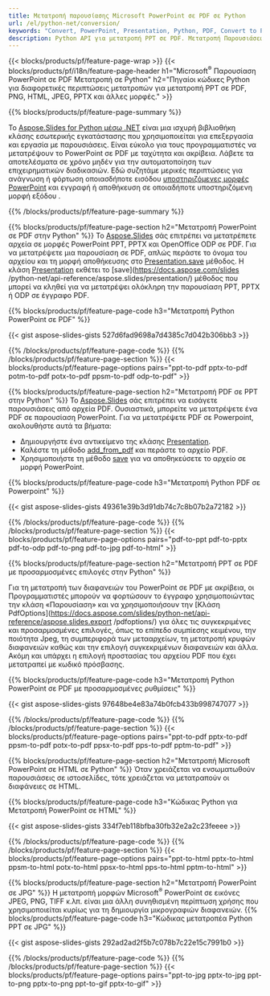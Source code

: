```yaml
---
title: Μετατροπή παρουσίασης Microsoft PowerPoint σε PDF σε Python
url: /el/python-net/conversion/
keywords: "Convert, PowerPoint, Presentation, Python, PDF, Convert to PDF, PPT to PDF"
description: Python API για μετατροπή PPT σε PDF. Μετατροπή Παρουσιάσεων σε JPG, PNG και άλλες μορφές στην Python.
---
```


{{< blocks/products/pf/feature-page-wrap >}}
{{< blocks/products/pf/i18n/feature-page-header h1="Microsoft<sup>®</sup> Παρουσίαση PowerPoint σε PDF Μετατροπή σε Python" h2="Πηγαίοι κώδικες Python για διαφορετικές περιπτώσεις μετατροπών για μετατροπή PPT σε PDF, PNG, HTML, JPEG, PPTX και άλλες μορφές." >}}

{{% blocks/products/pf/feature-page-summary %}}

Το [Aspose.Slides for Python μέσω .NET](https://products.aspose.com/slides/python-net/) είναι μια ισχυρή βιβλιοθήκη κλάσης εσωτερικής εγκατάστασης που χρησιμοποιείται για επεξεργασία και εργασία με παρουσιάσεις. Είναι εύκολο για τους προγραμματιστές να μετατρέψουν το PowerPoint σε PDF με ταχύτητα και ακρίβεια. Λάβετε τα αποτελέσματα σε χρόνο μηδέν για την αυτοματοποίηση των επιχειρηματικών διαδικασιών. Εδώ συζητάμε μερικές περιπτώσεις για ανάγνωση ή φόρτωση οποιασδήποτε εισόδου [υποστηριζόμενες μορφές PowerPoint](https://docs.aspose.com/slides/python-net/supported-file-formats/) και εγγραφή ή αποθήκευση σε οποιαδήποτε υποστηριζόμενη μορφή εξόδου . 

{{% /blocks/products/pf/feature-page-summary  %}}

{{% blocks/products/pf/feature-page-section  h2="Μετατροπή PowerPoint σε PDF στην Python" %}}
Το [Aspose.Slides](https://products.aspose.com/slides/python-net/) σάς επιτρέπει να μετατρέπετε αρχεία σε μορφές PowerPoint PPT, PPTX και OpenOffice ODP σε PDF. Για να μετατρέψετε μια παρουσίαση σε PDF, απλώς περάστε το όνομα του αρχείου και τη μορφή αποθήκευσης στο [Presentation.save](https://docs.aspose.com/slides/python-net/api-reference/aspose.slides/presentation/) μέθοδος. Η κλάση [Presentation](https://docs.aspose.com/slides/python-net/api-reference/aspose.slides/presentation/) εκθέτει το [save](https://docs.aspose.com/slides /python-net/api-reference/aspose.slides/presentation/) μέθοδος που μπορεί να κληθεί για να μετατρέψει ολόκληρη την παρουσίαση PPT, PPTX ή ODP σε έγγραφο PDF.

{{% blocks/products/pf/feature-page-code h3="Μετατροπή Python PowerPoint σε PDF" %}}

{{< gist aspose-slides-gists 527d6fad9698a7d4385c7d042b306bb3 >}}

{{% /blocks/products/pf/feature-page-code  %}}
{{% /blocks/products/pf/feature-page-section %}}
{{< blocks/products/pf/feature-page-options pairs="ppt-to-pdf pptx-to-pdf potm-to-pdf potx-to-pdf ppsm-to-pdf odp-to-pdf" >}}

{{% blocks/products/pf/feature-page-section  h2="Μετατροπή PDF σε PPT στην Python" %}}
Το [Aspose.Slides](https://products.aspose.com/slides/python-net/) σάς επιτρέπει να εισάγετε παρουσιάσεις από αρχεία PDF. Ουσιαστικά, μπορείτε να μετατρέψετε ένα PDF σε παρουσίαση PowerPoint. Για να μετατρέψετε PDF σε Powerpoint, ακολουθήστε αυτά τα βήματα:
- Δημιουργήστε ένα αντικείμενο της κλάσης [Presentation](https://docs.aspose.com/slides/python-net/api-reference/aspose.slides/presentation/).
- Καλέστε τη μέθοδο [add_from_pdf](https://docs.aspose.com/slides/python-net/api-reference/aspose.slides/slidecollection/) και περάστε το αρχείο PDF.
- Χρησιμοποιήστε τη μέθοδο [save](https://docs.aspose.com/slides/python-net/api-reference/aspose.slides/presentation/) για να αποθηκεύσετε το αρχείο σε μορφή PowerPoint.

{{% blocks/products/pf/feature-page-code h3="Μετατροπή Python PDF σε Powerpoint" %}}

{{< gist aspose-slides-gists 49361e39b3d91db74c7c8b07b2a72182 >}}

{{% /blocks/products/pf/feature-page-code  %}}
{{% /blocks/products/pf/feature-page-section %}}
{{< blocks/products/pf/feature-page-options pairs="pdf-to-ppt pdf-to-pptx pdf-to-odp pdf-to-png pdf-to-jpg pdf-to-html" >}}

{{% blocks/products/pf/feature-page-section  h2="Μετατροπή PPT σε PDF με προσαρμοσμένες επιλογές στην Python" %}}

Για τη μετατροπή των διαφανειών του PowerPoint σε PDF με ακρίβεια, οι Προγραμματιστές μπορούν να φορτώσουν το έγγραφο χρησιμοποιώντας την κλάση «Παρουσίαση» και να χρησιμοποιήσουν την [Κλάση PdfOptions](https://docs.aspose.com/slides/python-net/api-reference/aspose.slides.export /pdfoptions/) για όλες τις συγκεκριμένες και προσαρμοσμένες επιλογές, όπως το επίπεδο συμπίεσης κειμένου, την ποιότητα Jpeg, τη συμπεριφορά των μετααρχείων, τη μετατροπή κρυφών διαφανειών καθώς και την επιλογή συγκεκριμένων διαφανειών και άλλα. Ακόμη και υπάρχει η επιλογή προστασίας του αρχείου PDF που έχει μετατραπεί με κωδικό πρόσβασης.

{{% blocks/products/pf/feature-page-code h3="Μετατροπή Python PowerPoint σε PDF με προσαρμοσμένες ρυθμίσεις" %}}

{{< gist aspose-slides-gists 97648be4e83a74b0fcb433b998747077 >}}

{{% /blocks/products/pf/feature-page-code  %}}
{{% /blocks/products/pf/feature-page-section %}}
{{< blocks/products/pf/feature-page-options pairs="ppt-to-pdf pptx-to-pdf ppsm-to-pdf potx-to-pdf ppsx-to-pdf pps-to-pdf pptm-to-pdf" >}}

{{% blocks/products/pf/feature-page-section  h2="Μετατροπή Microsoft PowerPoint σε HTML σε Python" %}}
Όταν χρειάζεται να ενσωματωθούν παρουσιάσεις σε ιστοσελίδες, τότε χρειάζεται να μετατραπούν οι διαφάνειες σε HTML.

{{% blocks/products/pf/feature-page-code h3="Κώδικας Python για Μετατροπή PowerPoint σε HTML" %}}

{{< gist aspose-slides-gists 334f7eb118bfba30fb32e2a2c23feeee >}}

{{% /blocks/products/pf/feature-page-code %}}
{{% /blocks/products/pf/feature-page-section %}}
{{< blocks/products/pf/feature-page-options pairs="ppt-to-html pptx-to-html ppsm-to-html potx-to-html ppsx-to-html pps-to-html pptm-to-html" >}}

{{% blocks/products/pf/feature-page-section  h2="Μετατροπή PowerPoint σε JPG" %}}
Η μετατροπή μορφών Microsoft<sup>®</sup> PowerPoint σε εικόνες JPEG, PNG, TIFF κ.λπ. είναι μια άλλη συνηθισμένη περίπτωση χρήσης που χρησιμοποιείται κυρίως για τη δημιουργία μικρογραφιών διαφανειών. 
{{% blocks/products/pf/feature-page-code h3="Κώδικας μετατροπέα Python PPT σε JPG" %}}

{{< gist aspose-slides-gists 292ad2ad2f5b7c078b7c22e15c7991b0 >}}

{{% /blocks/products/pf/feature-page-code %}}
{{% /blocks/products/pf/feature-page-section %}}
{{< blocks/products/pf/feature-page-options pairs="ppt-to-jpg pptx-to-jpg ppt-to-png pptx-to-png ppt-to-gif pptx-to-gif" >}}